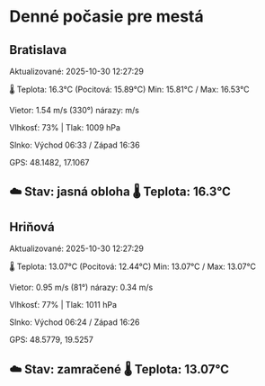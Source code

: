 ﻿# Denné počasie pre mestá

## Bratislava
Aktualizované: 2025-10-30 12:27:29

🌡️ Teplota: 16.3°C 
(Pocitová: 15.89°C)
Min: 15.81°C / Max: 16.53°C

Vietor: 1.54 m/s    (330°) 
nárazy:  m/s

Vlhkosť: 73% | Tlak: 1009 hPa

Slnko: Východ 06:33 / Západ 16:36

GPS: 48.1482, 17.1067

☁️ Stav: jasná obloha        🌡️ Teplota: 16.3°C
---

## Hriňová
Aktualizované: 2025-10-30 12:27:29

🌡️ Teplota: 13.07°C 
(Pocitová: 12.44°C)
Min: 13.07°C / Max: 13.07°C

Vietor: 0.95 m/s (81°)
nárazy: 0.34 m/s

Vlhkosť: 77% | Tlak: 1011 hPa

Slnko: Východ 06:24 / Západ 16:26

GPS: 48.5779, 19.5257

☁️ Stav: zamračené        🌡️ Teplota: 13.07°C
---
